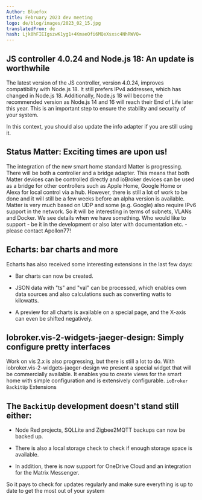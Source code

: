 ```yaml
---
Author: Bluefox
title: February 2023 dev meeting
logo: de/blog/images/2023_02_15.jpg
translatedFrom: de
hash: Ljk0hFIEIgszwK1yg1+4KmaeOfi6MQeXsxsc4NhRWVQ=
---
```

## JS controller 4.0.24 and Node.js 18: An update is worthwhile
<!-- SOURCE: 909729 ## JS controller 4.0.24 and Node.js 18: An update is worthwhile -->
The latest version of the JS controller, version 4.0.24, improves compatibility with Node.js 18. It still prefers IPv4 addresses, which has changed in Node.js 18. Additionally, Node.js 18 will become the recommended version as Node.js 14 and 16 will reach their End of Life later this year. This is an important step to ensure the stability and security of your system.
<!-- SOURCE: 584823 The latest version of the JS controller, version 4.0.24, improves compatibility with Node.js 18. It still prefers IPv4 addresses, which has changed in Node.js 18. Additionally, Node.js 18 will become the recommended version as Node.js 14 and 16 will reach their End of Life later this year. This is an important step to ensure the stability and security of your system. -->

In this context, you should also update the info adapter if you are still using it.
<!-- SOURCE: 552912 In this context, you should also update the info adapter if you are still using it. -->

## Status Matter: Exciting times are upon us!
<!-- SOURCE: 391572 ## Status Matter: Exciting times are upon us! -->
The integration of the new smart home standard Matter is progressing. There will be both a controller and a bridge adapter. This means that both Matter devices can be controlled directly and ioBroker devices can be used as a bridge for other controllers such as Apple Home, Google Home or Alexa for local control via a hub. However, there is still a lot of work to be done and it will still be a few weeks before an alpha version is available. Matter is very much based on UDP and some (e.g. Google) also require IPv6 support in the network. So it will be interesting in terms of subnets, VLANs and Docker. We see details when we have something. Who would like to support - be it in the development or also later with documentation etc. - please contact Apollon77!
<!-- SOURCE: 214409 The integration of the new smart home standard Matter is progressing. There will be both a controller and a bridge adapter. This means that both Matter devices can be controlled directly and ioBroker devices can be used as a bridge for other controllers such as Apple Home, Google Home or Alexa for local control via a hub. However, there is still a lot of work to be done and it will still be a few weeks before an alpha version is available. Matter is very much based on UDP and some (e.g. Google) also require IPv6 support in the network. So it will be interesting in terms of subnets, VLANs and Docker. We see details when we have something. Who would like to support - be it in the development or also later with documentation etc. - please contact Apollon77! -->

## Echarts: bar charts and more
<!-- SOURCE: 202863 ## Echarts: bar charts and more -->
Echarts has also received some interesting extensions in the last few days:
<!-- SOURCE: 476449 Echarts has also received some interesting extensions in the last few days: -->

- Bar charts can now be created.
<!-- SOURCE: 625848 - Bar charts can now be created. -->
- JSON data with "ts" and "val" can be processed, which enables own data sources and also calculations such as converting watts to kilowatts.
<!-- SOURCE: 793104 - JSON data with "ts" and "val" can be processed, which enables own data sources and also calculations such as converting watts to kilowatts. -->
- A preview for all charts is available on a special page, and the X-axis can even be shifted negatively.
<!-- SOURCE: 145190 - A preview for all charts is available on a special page, and the X-axis can even be shifted negatively. -->

## Iobroker.vis-2-widgets-jaeger-design: Simply configure pretty interfaces
<!-- SOURCE: 74360 ## Iobroker.vis-2-widgets-jaeger-design: Einfach hübsche Oberflächen konfigurieren -->
Work on vis 2.x is also progressing, but there is still a lot to do. With iobroker.vis-2-widgets-jaeger-design we present a special widget that will be commercially available. It enables you to create views for the smart home with simple configuration and is extensively configurable.
`ioBroker BackitUp` Extensions
<!-- SOURCE: 700450 Work on vis 2.x is also progressing, but there is still a lot to do. With iobroker.vis-2-widgets-jaeger-design we present a special widget that will be commercially available. It enables you to create views for the smart home with simple configuration and is extensively configurable.
§§SSSSS_0§§ Extensions -->

## The `BackitUp` development doesn't stand still either:
<!-- SOURCE: 739977 ## Auch die §§SSSSS_0§§-Entwicklung steht nicht still: -->
- Node Red projects, SQLLite and Zigbee2MQTT backups can now be backed up.
<!-- SOURCE: 208290 - Node Red projects, SQLLite and Zigbee2MQTT backups can now be backed up. -->
- There is also a local storage check to check if enough storage space is available.
<!-- SOURCE: 597961 - There is also a local storage check to check if enough storage space is available. -->
- In addition, there is now support for OneDrive Cloud and an integration for the Matrix Messenger.
<!-- SOURCE: 948083 - In addition, there is now support for OneDrive Cloud and an integration for the Matrix Messenger. -->

So it pays to check for updates regularly and make sure everything is up to date to get the most out of your system
<!-- SOURCE: 289413 So it pays to check for updates regularly and make sure everything is up to date to get the most out of your system -->